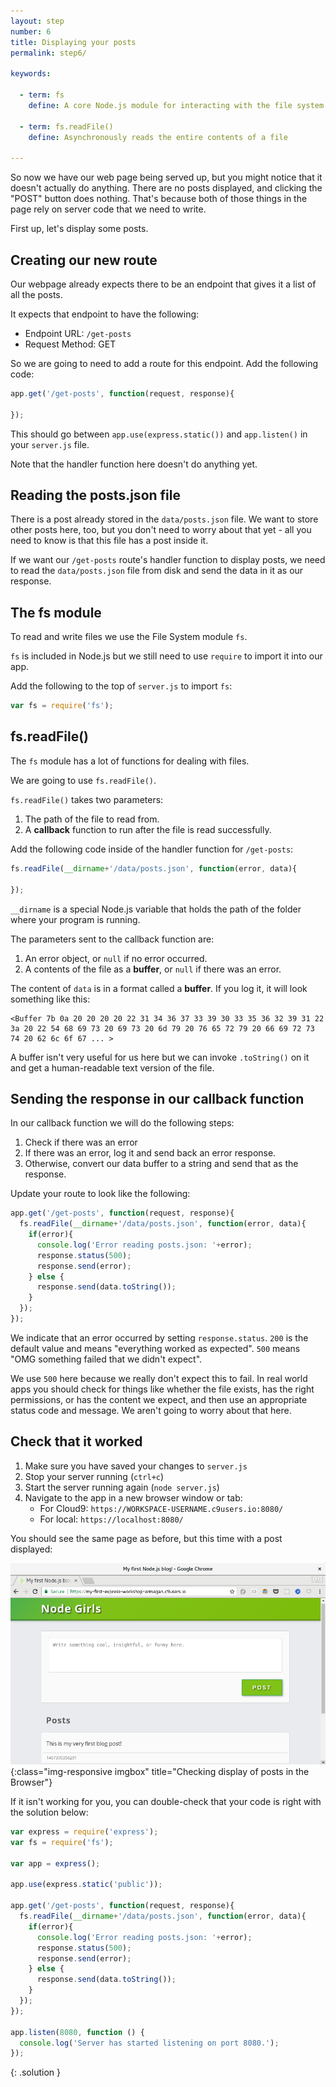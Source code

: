 ```yaml
---
layout: step
number: 6
title: Displaying your posts
permalink: step6/

keywords:

  - term: fs
    define: A core Node.js module for interacting with the file system on your computer.  Read more [here](https://nodejs.org/dist/latest-v4.x/docs/api/fs.html#fs_file_system)

  - term: fs.readFile()
    define: Asynchronously reads the entire contents of a file

---
```


So now we have our web page being served up, but you might notice that it doesn't actually do anything.  There are no posts displayed, and clicking the "POST" button does nothing.  That's because both of those things in the page rely on server code that we need to write.

First up, let's display some posts.  

## Creating our new route

Our webpage already expects there to be an endpoint that gives it a list of all the posts.  

It expects that endpoint to have the following:

 * Endpoint URL: `/get-posts`
 * Request Method: GET

So we are going to need to add a route for this endpoint.  Add the following code:

```javascript
app.get('/get-posts', function(request, response){

});
```

This should go between `app.use(express.static())` and `app.listen()` in your `server.js` file.

Note that the handler function here doesn't do anything yet.

## Reading the posts.json file

There is a post already stored in the `data/posts.json` file. We want to store other posts here, too, but you don't need to worry about that yet - all you need to know is that this file has a post inside it.

If we want our `/get-posts` route's handler function to display posts, we need to read the `data/posts.json` file from disk and send the data in it as our response.

## The fs module

To read and write files we use the File System module `fs`.  

`fs` is included in Node.js but we still need to use `require` to import it into our app.

Add the following to the top of `server.js` to import `fs`:

```javascript
var fs = require('fs');
```

## fs.readFile()

The `fs` module has a lot of functions for dealing with files.  

We are going to use `fs.readFile()`.

`fs.readFile()` takes two parameters:

1. The path of the file to read from.
2. A **callback** function to run after the file is read successfully.

Add the following code inside of the handler function for `/get-posts`:
```javascript
fs.readFile(__dirname+'/data/posts.json', function(error, data){

});
```

`__dirname` is a special Node.js variable that holds the path of the folder where your program is running.

The parameters sent to the callback function are:

1. An error object, or `null` if no error occurred.
2. A contents of the file as a **buffer**, or `null` if there was an error.

The content of `data` is in a format called a **buffer**.  If you log it, it will look something like this:

```
<Buffer 7b 0a 20 20 20 20 22 31 34 36 37 33 39 30 33 35 36 32 39 31 22 3a 20 22 54 68 69 73 20 69 73 20 6d 79 20 76 65 72 79 20 66 69 72 73 74 20 62 6c 6f 67 ... >
```

A buffer isn't very useful for us here but we can invoke `.toString()` on it and get a human-readable text version of the file.

## Sending the response in our callback function

In our callback function we will do the following steps:

1. Check if there was an error
2. If there was an error, log it and send back an error response.  
3. Otherwise, convert our data buffer to a string and send that as the response.

Update your route to look like the following:

```javascript
app.get('/get-posts', function(request, response){
  fs.readFile(__dirname+'/data/posts.json', function(error, data){
    if(error){
      console.log('Error reading posts.json: '+error);
      response.status(500);
      response.send(error);
    } else {
      response.send(data.toString());
    }
  });
});
```

We indicate that an error occurred by setting `response.status`.  `200` is the default value and means "everything worked as expected".  `500` means "OMG something failed that we didn't expect".

We use `500` here because we really don't expect this to fail. In real world apps you should check for things like whether the file exists, has the right permissions, or has the content we expect, and then use an appropriate status code and message.  We aren't going to worry about that here.

## Check that it worked

1. Make sure you have saved your changes to `server.js`
2. Stop your server running (`ctrl+c`)
3. Start the server running again (`node server.js`)
4. Navigate to the app in a new browser window or tab:
    * For Cloud9: `https://WORKSPACE-USERNAME.c9users.io:8080/`
    * For local: `https://localhost:8080/`

You should see the same page as before, but this time with a post displayed:

![Checking display of posts in the Browser](../assets/step6-b.png){:class="img-responsive imgbox" title="Checking display of posts in the Browser"}

If it isn't working for you, you can double-check that your code is right with the solution below:

```javascript
var express = require('express');
var fs = require('fs');

var app = express();

app.use(express.static('public'));

app.get('/get-posts', function(request, response){
  fs.readFile(__dirname+'/data/posts.json', function(error, data){
    if(error){
      console.log('Error reading posts.json: '+error);
      response.status(500);
      response.send(error);
    } else {
      response.send(data.toString());
    }
  });
});

app.listen(8080, function () {
  console.log('Server has started listening on port 8080.');
});
```
{: .solution }

<!-- This is a common **pattern** in Node.js for asynchronous operations.   -->

<!--
```javascript
var fs = require('fs');

app.get('/get-posts', function(request, response){
  fs.readFile(__dirname+'/data/posts.json', function(error, file){
    response.send(file);
  });
});
```
-->

<!-- So now we're saving the blog posts to the server.  Time to get them and display them on the page!

If you look inside `public/script.js`, there's a whole bunch of JavaScript code in there.  Don't worry about what all the code means, just know that it's responsible for sending a request to GET old blog posts and display them on the page underneath "Recent Posts".

`script.js` is trying to load existing posts by making a GET request. Look inside `script.js` and see if you can find any useful endpoints.


Your `script.js` file will want to receive the JSON containing your blog posts.  Your job is to make that happen!

Express has a handy method called `res.sendFile()` that makes it easy to send files back to the client.  Feel free to use this with your JSON.


If all goes well, you should have a fully functional CMS!

## Congratulations!! 😍

### Now try out some stretch goals -->
